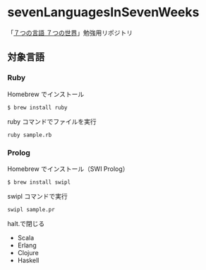 # sevenLanguagesInSevenWeeks

「[７つの言語 ７つの世界](https://www.ohmsha.co.jp/book/9784274068577/)」勉強用リポジトリ

## 対象言語

### Ruby

Homebrew でインストール

```
$ brew install ruby
```

ruby コマンドでファイルを実行

```
ruby sample.rb
```

### Prolog

Homebrew でインストール（SWI Prolog）

```
$ brew install swipl
```

swipl コマンドで実行

```
swipl sample.pr
```

halt.で閉じる

- Scala
- Erlang
- Clojure
- Haskell
